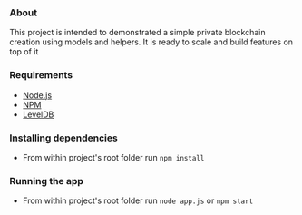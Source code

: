 ### About
This project is intended to demonstrated a simple private blockchain creation using models and helpers. It is ready to scale and build features on top of it

### Requirements
* [Node.js](https://nodejs.org)
* [NPM](https://www.npmjs.com)
* [LevelDB](https://github.com/google/leveldb)

### Installing dependencies

* From within project's root folder run `npm install`

### Running the app

* From within project's root folder run `node app.js` or `npm start`
